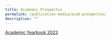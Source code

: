 ```yaml
---
title: Academic Prospectus
permalink: /publication-media/acad-prospectus/
description: ""
---
```

[Academic Yearbook 2023](https://online.fliphtml5.com/fomwr/bepf/#p=1)